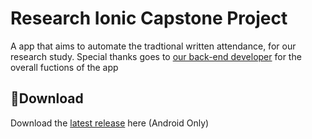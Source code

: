 # **Research Ionic Capstone Project**
A app that aims to automate the tradtional written attendance, for our research study. Special thanks goes to [our back-end developer](https://github.com/JynJo) for the overall fuctions of the app 
## 💾**Download**
Download the [latest release](https://github.com/moonlighthowling616/ionic-capstone/releases) here (Android Only)


